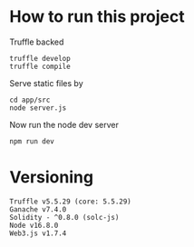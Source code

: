 # How to run this project

Truffle backed

```
truffle develop
truffle compile
```


Serve static files by

```
cd app/src
node server.js 
```

Now run the node dev server

```
npm run dev
```

# Versioning

```
Truffle v5.5.29 (core: 5.5.29)
Ganache v7.4.0
Solidity - ^0.8.0 (solc-js)
Node v16.8.0
Web3.js v1.7.4
```
